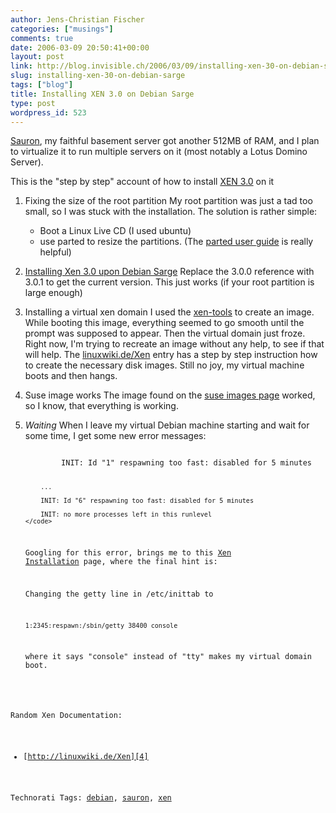 ```yaml
---
author: Jens-Christian Fischer
categories: ["musings"]
comments: true
date: 2006-03-09 20:50:41+00:00
layout: post
link: http://blog.invisible.ch/2006/03/09/installing-xen-30-on-debian-sarge/
slug: installing-xen-30-on-debian-sarge
tags: ["blog"]
title: Installing XEN 3.0 on Debian Sarge
type: post
wordpress_id: 523
---
```


[Sauron][1], my faithful basement server got another 512MB of RAM, and I plan to virtualize it to run multiple servers on it (most notably a Lotus Domino Server).

This is the "step by step" account of how to install [XEN 3.0][2] on it

1. Fixing the size of the root partition
   My root partition was just a tad too small, so I was stuck with the installation. The solution is rather simple:
   * Boot a Linux Live CD (I used ubuntu)
   * use parted to resize the partitions. (The [parted user guide][5] is really helpful)

2. [Installing Xen 3.0 upon Debian Sarge][3]
   Replace the 3.0.0 reference with 3.0.1 to get the current version.
   This just works (if your root partition is large enough)
3. Installing a virtual xen domain
   I used the [xen-tools][6] to create an image. While booting this image, everything seemed to go smooth until the prompt was supposed to appear. Then the virtual domain just froze. Right now, I'm trying to recreate an image without any help, to see if that will help. The [linuxwiki.de/Xen][4] entry has a step by step instruction how to create the necessary disk images. 
   Still no joy, my virtual machine boots and then hangs.

4. Suse image works
   The image found on the [suse images page][7] worked, so I know, that everything is working.

5. *Waiting*
   When I leave my virtual Debian machine starting and wait for some time, I get some new error messages:
   
    
    <code>
           INIT: Id "1" respawning too fast: disabled for 5 minutes
    
           ...
    
           INIT: Id "6" respawning too fast: disabled for 5 minutes
    
           INIT: no more processes left in this runlevel
       </code>


   Googling for this error, brings me to this [Xen Installation][8] page, where the final hint is:

   Changing the getty line in /etc/inittab to


       1:2345:respawn:/sbin/getty 38400 console    
   
   where it says "console" instead of "tty" makes my virtual domain boot.



Random Xen Documentation:

* [http://linuxwiki.de/Xen][4]

[1]: http://blog.invisible.ch/2004/08/30/welcome-to/
[2]: http://www.xensource.com
[3]: http://www.debian-administration.org/articles/304
[4]: http://linuxwiki.de/Xen
[5]: http://www.gnu.org/software/parted/manual/html_chapter/parted_2.html
[6]: http://www.steve.org.uk/Software/xen-tools/
[7]: http://www.suse.de/~garloff/linux/xen/images/
[8]: http://www.pug.org/index.php/Xen-Installation







Technorati Tags: [debian](http://www.technorati.com/tag/debian), [sauron](http://www.technorati.com/tag/sauron), [xen](http://www.technorati.com/tag/xen)
